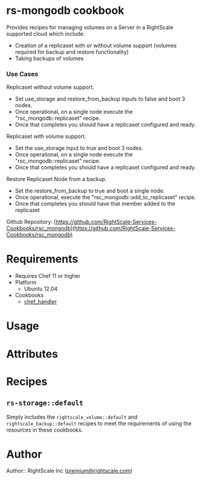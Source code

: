 # rs-mongodb cookbook



Provides recipes for managing volumes on a Server in a RightScale supported cloud which include:

* Creation of a replicaset with or without volume support (volumes required for backup and restore functionality)
* Taking backups of volumes

### Use Cases 

Replicaset without volume support.
 - Set use_storage and restore_from_backup inputs to false and boot 3 nodes.
 - Once operational, on a single node execute the "rsc_mongodb::replicaset" recipe.
 - Once that completes you should have a replicaset configured and ready.
 
Replicaset with volume support.
 - Set the use_storage input to true and boot 3 nodes.
 - Once operational, on a single node execute the "rsc_mongodb::replicaset" recipe.
 - Once that completes you should have a replicaset configured and ready.
 
Restore Replicaset Node from a backup.
 - Set the restore_from_backup to true and boot a single node.
 - Once operational, execute the "rsc_mongodb::add_to_replicaset" recipe.
 - Once that completes you should have that member added to the replicaset



Github Repository: [https://github.com/RightScale-Services-Cookbooks/rsc_mongodb](https://github.com/RightScale-Services-Cookbooks/rsc_mongodb)

# Requirements

* Requires Chef 11 or higher
* Platform
  * Ubuntu 12.04
* Cookbooks
  * [chef_handler](http://community.opscode.com/cookbooks/chef_handler)


# Usage


# Attributes



# Recipes

## `rs-storage::default`

Simply includes the `rightscale_volume::default` and `rightscale_backup::default` recipes to meet the requirements of
using the resources in these cookbooks.



# Author

Author:: RightScale Inc (<premium@rightscale.com>)
